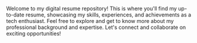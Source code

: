 Welcome to my digital resume repository! This is where you'll find my up-to-date resume, showcasing my skills, experiences, and achievements as a tech enthusiast. Feel free to explore and get to know more about my professional background and expertise. Let's connect and collaborate on exciting opportunities!
